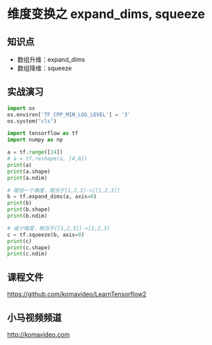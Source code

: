 维度变换之 expand_dims, squeeze
==============================

## 知识点

* 数组升维：expand_dims
* 数组降维：squeeze

## 实战演习

~~~python
import os
os.environ['TF_CPP_MIN_LOG_LEVEL'] = '3'
os.system("cls")

import tensorflow as tf
import numpy as np

a = tf.range([24])
# a = tf.reshape(a, [4,6])
print(a)
print(a.shape)
print(a.ndim)

# 增加一个维度，相当于[1,2,3]->[[1,2,3]]
b = tf.expand_dims(a, axis=0)
print(b)
print(b.shape)
print(b.ndim)

# 减少维度，相当于[[1,2,3]]->[1,2,3]
c = tf.squeeze(b, axis=0)
print(c)
print(c.shape)
print(c.ndim)
~~~

## 课程文件

https://github.com/komavideo/LearnTensorflow2

## 小马视频频道

http://komavideo.com
